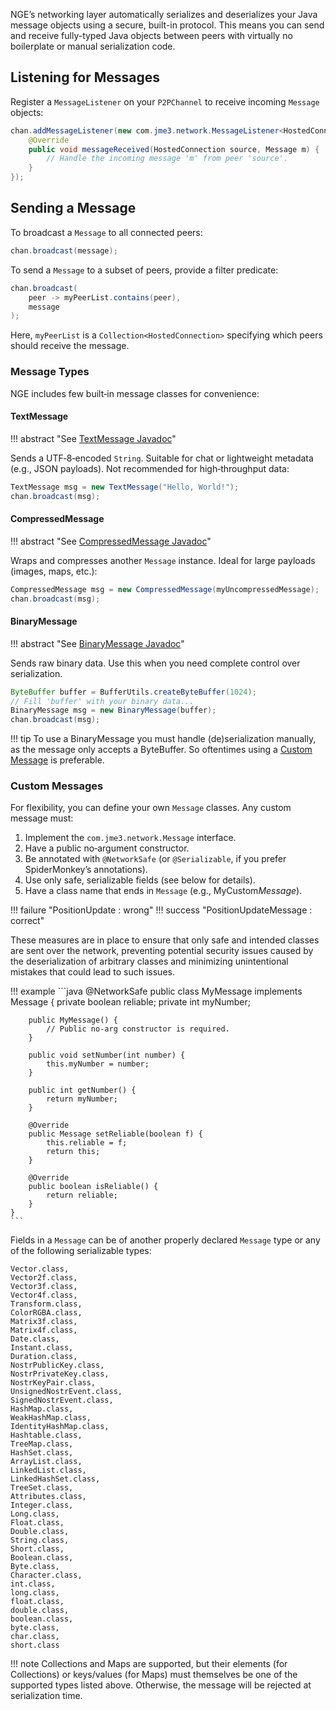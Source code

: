 NGE’s networking layer automatically serializes and deserializes your Java message objects using a secure, built-in protocol. This means you can send and receive fully-typed Java objects between peers with virtually no boilerplate or manual serialization code.

## Listening for Messages

Register a `MessageListener` on your `P2PChannel` to receive incoming `Message` objects:

```java
chan.addMessageListener(new com.jme3.network.MessageListener<HostedConnection>() {
    @Override
    public void messageReceived(HostedConnection source, Message m) {
        // Handle the incoming message 'm' from peer 'source'.
    }
});
```

## Sending a Message

To broadcast a `Message` to all connected peers:

```java
chan.broadcast(message);
```

To send a `Message` to a subset of peers, provide a filter predicate:

```java
chan.broadcast(
    peer -> myPeerList.contains(peer),
    message
);
```

Here, `myPeerList` is a `Collection<HostedConnection>` specifying which peers should receive the message.

### Message Types

NGE includes few built‐in message classes for convenience:

#### TextMessage

!!! abstract "See [TextMessage Javadoc](https://javadoc.ngengine.org/org/ngengine/network/protocol/messages/TextMessage.html)"

Sends a UTF‐8‐encoded `String`. Suitable for chat or lightweight metadata (e.g., JSON payloads). Not recommended for high‐throughput data:

```java
TextMessage msg = new TextMessage("Hello, World!");
chan.broadcast(msg);
```

#### CompressedMessage

!!! abstract "See [CompressedMessage Javadoc](https://javadoc.ngengine.org/org/ngengine/network/protocol/messages/CompressedMessage.html)"

Wraps and compresses another `Message` instance. Ideal for large payloads (images, maps, etc.):

```java
CompressedMessage msg = new CompressedMessage(myUncompressedMessage);
chan.broadcast(msg);
```

#### BinaryMessage

!!! abstract "See [BinaryMessage Javadoc](https://javadoc.ngengine.org/org/ngengine/network/protocol/messages/BinaryMessage.html)"

Sends raw binary data. Use this when you need complete control over serialization.
```java
ByteBuffer buffer = BufferUtils.createByteBuffer(1024);
// Fill 'buffer' with your binary data...
BinaryMessage msg = new BinaryMessage(buffer);
chan.broadcast(msg);
```

!!! tip
    To use a BinaryMessage you must handle (de)serialization manually, as the message only accepts a ByteBuffer.
    So oftentimes using a [Custom Message](#custom-messages) is preferable.


### Custom Messages

For flexibility, you can define your own `Message` classes. Any custom message must:

1. Implement the `com.jme3.network.Message` interface.
2. Have a public no‐argument constructor.
3. Be annotated with `@NetworkSafe` (or `@Serializable`, if you prefer SpiderMonkey’s annotations).
4. Use only safe, serializable fields (see below for details).
5. Have a class name that ends in `Message` (e.g., MyCustom*Message*).


!!! failure "PositionUpdate : wrong"
!!! success "PositionUpdateMessage : correct"

These measures are in place to ensure that only safe and intended classes are sent over the network, preventing potential security issues caused by the deserialization of arbitrary classes and minimizing unintentional mistakes that could lead to such issues.

!!! example
    ```java
    @NetworkSafe
    public class MyMessage implements Message {
        private boolean reliable;
        private int myNumber;

        public MyMessage() {
            // Public no-arg constructor is required.
        }

        public void setNumber(int number) {
            this.myNumber = number;
        }

        public int getNumber() {
            return myNumber;
        }

        @Override
        public Message setReliable(boolean f) {
            this.reliable = f;
            return this;
        }

        @Override
        public boolean isReliable() {
            return reliable;
        }
    }
    ```

Fields in a `Message` can be of another properly declared `Message` type or any of the following serializable types:

```text
Vector.class,
Vector2f.class,
Vector3f.class,
Vector4f.class,
Transform.class,
ColorRGBA.class,
Matrix3f.class,
Matrix4f.class,
Date.class,
Instant.class,
Duration.class,
NostrPublicKey.class,
NostrPrivateKey.class,
NostrKeyPair.class,
UnsignedNostrEvent.class,
SignedNostrEvent.class,
HashMap.class,
WeakHashMap.class,
IdentityHashMap.class,
Hashtable.class,
TreeMap.class,
HashSet.class,
ArrayList.class,
LinkedList.class,
LinkedHashSet.class,
TreeSet.class,
Attributes.class,
Integer.class,
Long.class,
Float.class,
Double.class,
String.class,
Short.class,
Boolean.class,
Byte.class,
Character.class,
int.class,
long.class,
float.class,
double.class,
boolean.class,
byte.class,
char.class,
short.class
```

!!! note
    Collections and Maps are supported, but their elements (for Collections) or keys/values (for Maps) must themselves be one of the supported types listed above. Otherwise, the message will be rejected at serialization time.

 
